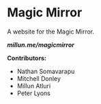 # Magic Mirror
A website for the Magic Mirror.

***millun.me/magicmirror***

**Contributors:**
* Nathan Somavarapu
* Mitchell Donley
* Millun Atluri
* Peter Lyons
